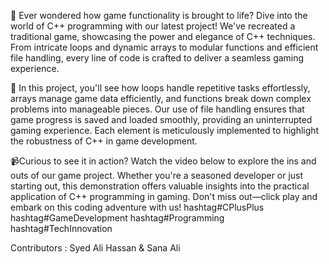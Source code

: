 🚀 Ever wondered how game functionality is brought to life? Dive into the world of C++ programming with our latest project! We've recreated a traditional game, showcasing the power and elegance of C++ techniques. From intricate loops and dynamic arrays to modular functions and efficient file handling, every line of code is crafted to deliver a seamless gaming experience.

👾 In this project, you'll see how loops handle repetitive tasks effortlessly, arrays manage game data efficiently, and functions break down complex problems into manageable pieces. Our use of file handling ensures that game progress is saved and loaded smoothly, providing an uninterrupted gaming experience. Each element is meticulously implemented to highlight the robustness of C++ in game development.

📹Curious to see it in action? Watch the video below to explore the ins and outs of our game project. Whether you're a seasoned developer or just starting out, this demonstration offers valuable insights into the practical application of C++ programming in gaming. Don't miss out—click play and embark on this coding adventure with us! hashtag#CPlusPlus hashtag#GameDevelopment hashtag#Programming hashtag#TechInnovation
                                
Contributors : Syed Ali Hassan & Sana Ali
